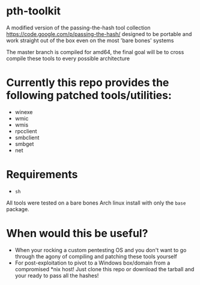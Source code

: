 pth-toolkit
===========

A modified version of the passing-the-hash tool collection https://code.google.com/p/passing-the-hash/ designed to be portable and work straight out of the box even on the most 'bare bones' systems

The master branch is compiled for amd64, the final goal will be to cross compile these tools to every possible architecture 

Currently this repo provides the following patched tools/utilities:
================================================
- winexe
- wmic 
- wmis
- rpcclient
- smbclient
- smbget
- net

Requirements
============

- ```sh``` 


All tools were tested on a bare bones Arch linux install with only the `base` package.  


When would this be useful?
=========================
- When your rocking a custom pentesting OS and you don't want to go through the agony of compiling and patching these tools yourself
- For post-exploitation to pivot to a Windows box/domain from a compromised *nix host! Just clone this repo or download the tarball and your ready to pass all the hashes!


